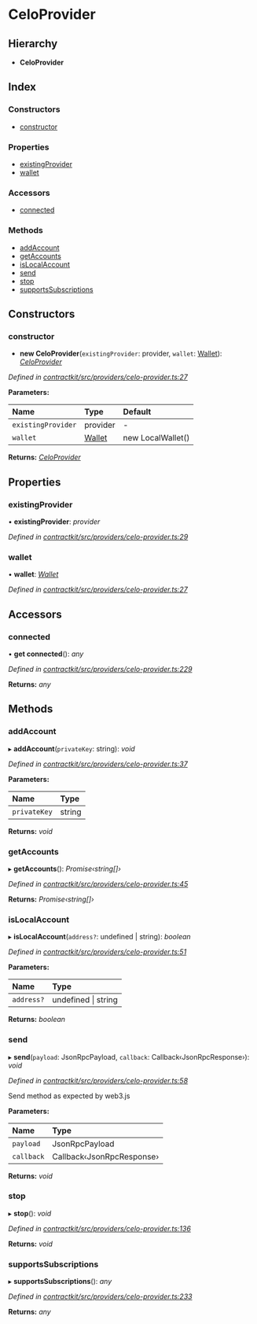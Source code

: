 # CeloProvider

## Hierarchy

* **CeloProvider**

## Index

### Constructors

* [constructor](_providers_celo_provider_.celoprovider.md#constructor)

### Properties

* [existingProvider](_providers_celo_provider_.celoprovider.md#existingprovider)
* [wallet](_providers_celo_provider_.celoprovider.md#wallet)

### Accessors

* [connected](_providers_celo_provider_.celoprovider.md#connected)

### Methods

* [addAccount](_providers_celo_provider_.celoprovider.md#addaccount)
* [getAccounts](_providers_celo_provider_.celoprovider.md#getaccounts)
* [isLocalAccount](_providers_celo_provider_.celoprovider.md#islocalaccount)
* [send](_providers_celo_provider_.celoprovider.md#send)
* [stop](_providers_celo_provider_.celoprovider.md#stop)
* [supportsSubscriptions](_providers_celo_provider_.celoprovider.md#supportssubscriptions)

## Constructors

### constructor

+ **new CeloProvider**\(`existingProvider`: provider, `wallet`: [Wallet](../interfaces/_wallets_wallet_.wallet.md)\): [_CeloProvider_](_providers_celo_provider_.celoprovider.md)

_Defined in_ [_contractkit/src/providers/celo-provider.ts:27_](https://github.com/celo-org/celo-monorepo/blob/master/packages/contractkit/src/providers/celo-provider.ts#L27)

**Parameters:**

| Name | Type | Default |
| :--- | :--- | :--- |
| `existingProvider` | provider | - |
| `wallet` | [Wallet](../interfaces/_wallets_wallet_.wallet.md) | new LocalWallet\(\) |

**Returns:** [_CeloProvider_](_providers_celo_provider_.celoprovider.md)

## Properties

### existingProvider

• **existingProvider**: _provider_

_Defined in_ [_contractkit/src/providers/celo-provider.ts:29_](https://github.com/celo-org/celo-monorepo/blob/master/packages/contractkit/src/providers/celo-provider.ts#L29)

### wallet

• **wallet**: [_Wallet_](../interfaces/_wallets_wallet_.wallet.md)

_Defined in_ [_contractkit/src/providers/celo-provider.ts:27_](https://github.com/celo-org/celo-monorepo/blob/master/packages/contractkit/src/providers/celo-provider.ts#L27)

## Accessors

### connected

• **get connected**\(\): _any_

_Defined in_ [_contractkit/src/providers/celo-provider.ts:229_](https://github.com/celo-org/celo-monorepo/blob/master/packages/contractkit/src/providers/celo-provider.ts#L229)

**Returns:** _any_

## Methods

### addAccount

▸ **addAccount**\(`privateKey`: string\): _void_

_Defined in_ [_contractkit/src/providers/celo-provider.ts:37_](https://github.com/celo-org/celo-monorepo/blob/master/packages/contractkit/src/providers/celo-provider.ts#L37)

**Parameters:**

| Name | Type |
| :--- | :--- |
| `privateKey` | string |

**Returns:** _void_

### getAccounts

▸ **getAccounts**\(\): _Promise‹string\[\]›_

_Defined in_ [_contractkit/src/providers/celo-provider.ts:45_](https://github.com/celo-org/celo-monorepo/blob/master/packages/contractkit/src/providers/celo-provider.ts#L45)

**Returns:** _Promise‹string\[\]›_

### isLocalAccount

▸ **isLocalAccount**\(`address?`: undefined \| string\): _boolean_

_Defined in_ [_contractkit/src/providers/celo-provider.ts:51_](https://github.com/celo-org/celo-monorepo/blob/master/packages/contractkit/src/providers/celo-provider.ts#L51)

**Parameters:**

| Name | Type |
| :--- | :--- |
| `address?` | undefined \| string |

**Returns:** _boolean_

### send

▸ **send**\(`payload`: JsonRpcPayload, `callback`: Callback‹JsonRpcResponse›\): _void_

_Defined in_ [_contractkit/src/providers/celo-provider.ts:58_](https://github.com/celo-org/celo-monorepo/blob/master/packages/contractkit/src/providers/celo-provider.ts#L58)

Send method as expected by web3.js

**Parameters:**

| Name | Type |
| :--- | :--- |
| `payload` | JsonRpcPayload |
| `callback` | Callback‹JsonRpcResponse› |

**Returns:** _void_

### stop

▸ **stop**\(\): _void_

_Defined in_ [_contractkit/src/providers/celo-provider.ts:136_](https://github.com/celo-org/celo-monorepo/blob/master/packages/contractkit/src/providers/celo-provider.ts#L136)

**Returns:** _void_

### supportsSubscriptions

▸ **supportsSubscriptions**\(\): _any_

_Defined in_ [_contractkit/src/providers/celo-provider.ts:233_](https://github.com/celo-org/celo-monorepo/blob/master/packages/contractkit/src/providers/celo-provider.ts#L233)

**Returns:** _any_

